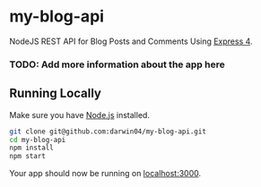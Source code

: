 # my-blog-api
NodeJS REST API for Blog Posts and Comments Using [Express 4](http://expressjs.com/).


### TODO: Add more information about the app here

## Running Locally

Make sure you have [Node.js](http://nodejs.org/) installed.

```sh
git clone git@github.com:darwin04/my-blog-api.git
cd my-blog-api
npm install
npm start
```

Your app should now be running on [localhost:3000](http://localhost:3000/).